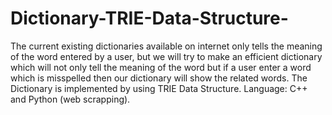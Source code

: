 # Dictionary-TRIE-Data-Structure-
The current existing dictionaries available on internet only tells the meaning of the word entered by a user, but we will try to make an efficient dictionary which will not only tell the meaning of the word but if a user enter a word which is misspelled then our dictionary will show the related words. The Dictionary is implemented by using TRIE Data Structure. Language: C++ and Python (web scrapping).
